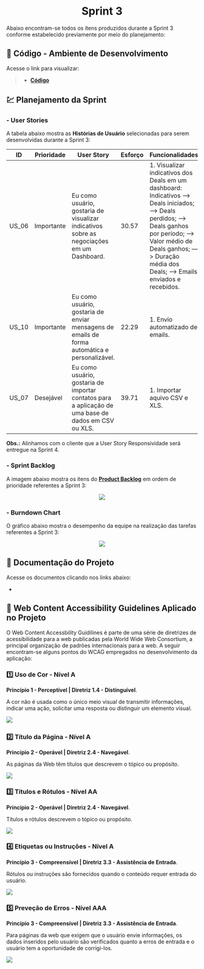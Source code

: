 <h1 align="center"> 
  Sprint 3
</h1>

Abaixo encontram-se todos os itens produzidos durante a Sprint 3 conforme estabelecido previamente por meio do planejamento: 

## 📃 Código - Ambiente de Desenvolvimento 

Acesse o link para visualizar:

> * [__Código__](https://github.com/vinicius-hso/api-sem3-target-crm/tree/development)

## 💹 Planejamento da Sprint

### - User Stories

A tabela abaixo mostra as __Histórias de Usuário__ selecionadas para serem desenvolvidas durante a Sprint 3:

| ID     | Prioridade | User Story                       | Esforço                              | Funcionalidades                      |
| -------| ---------- | -------------------------------- | ------------------------------------ | ------------------------------------ |
| US_06  | Importante | Eu como usuário, gostaria de visualizar indicativos sobre as negociações em um Dashboard. | 30.57 | 1. Visualizar indicativos dos Deals em um dashboard: Indicativos —> Deals iniciados; —> Deals perdidos; —> Deals ganhos por período; —> Valor médio de Deals ganhos; —> Duração média dos Deals; —> Emails enviados e recebidos. | 
| US_10  | Importante | Eu como usuário, gostaria de enviar mensagens de emails de forma automática e personalizável.  | 22.29 | 1. Envio automatizado de emails. |
| US_07  | Desejável  | Eu como usuário, gostaria de importar contatos para a aplicação de uma base de dados em CSV ou XLS.  | 39.71 | 1. Importar aquivo CSV e XLS. |

__Obs.:__ Alinhamos com o cliente que a User Story Responsividade será entregue na Sprint 4.

### - Sprint Backlog

A imagem abaixo mostra os itens do [__Product Backlog__]() em ordem de prioridade referentes a Sprint 3:

<p align="center">
  <img src=  /></p>

### - Burndown Chart

O gráfico abaixo mostra o desempenho da equipe na realização das tarefas referentes a Sprint 3:

<p align="center">
  <img src=  /></p>
   
## 📂 Documentação do Projeto

Acesse os documentos clicando nos links abaixo:

* 

## 📃 Web Content Accessibility Guidelines Aplicado no Projeto

O Web Content Accessbility Guidilines é parte de uma série de diretrizes de acessibilidade para a web publicadas pela World Wide Web Consortium, a principal organização de padrões internacionais para a web. A seguir encontram-se alguns pontos do WCAG empregados no desenvolvimento da aplicação:

### 1️⃣ Uso de Cor - Nível A

**Princípio 1 - Perceptível | Diretriz 1.4 - Distinguível**.  

A cor não é usada como o único  meio visual de transmitir informações, indicar uma ação, solicitar uma  resposta ou distinguir um elemento visual.

![](https://github.com/vinicius-hso/api-sem3-target-crm/blob/Sprint-3/Images/wcag-gifs/uso-de-cores.gif) 


### 2️⃣ Título da Página - Nível A

**Princípio 2 - Operável | Diretriz 2.4 - Navegável**.  

As páginas da Web têm títulos que descrevem o tópico ou propósito. 

![](https://github.com/vinicius-hso/api-sem3-target-crm/blob/Sprint-3/Images/wcag-gifs/titulo-pag.gif)


### 3️⃣ Títulos e Rótulos - Nível AA

**Princípio 2 - Operável | Diretriz 2.4 - Navegável**.  

Títulos e rótulos descrevem o tópico ou propósito. 

![](https://github.com/vinicius-hso/api-sem3-target-crm/blob/Sprint-3/Images/wcag-gifs/titulos-rotulos.gif)


### 4️⃣ Etiquetas ou Instruções - Nível A

**Princípio 3 - Compreensível | Diretriz 3.3 - Assistência de Entrada**.  

Rótulos ou instruções são fornecidos quando o conteúdo requer entrada do usuário. 

![](https://github.com/vinicius-hso/api-sem3-target-crm/blob/Sprint-3/Images/wcag-gifs/etiquetas-instrucoes.gif)


### 5️⃣ Preveção de Erros - Nível AAA

**Princípio 3 - Compreensível | Diretriz 3.3 - Assistência de Entrada**.  

Para páginas da web que exigem que o usuário envie informações, os dados inseridos pelo usuário são verificados quanto a erros de entrada e o usuário tem a oportunidade de corrigi-los.

![](https://github.com/vinicius-hso/api-sem3-target-crm/blob/Sprint-3/Images/wcag-gifs/prevencao-erros.gif)
